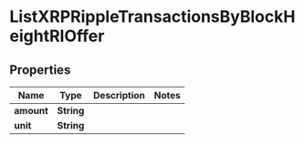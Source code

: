 

# ListXRPRippleTransactionsByBlockHeightRIOffer


## Properties

Name | Type | Description | Notes
------------ | ------------- | ------------- | -------------
**amount** | **String** |  | 
**unit** | **String** |  | 



